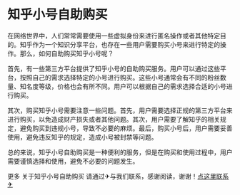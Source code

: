 # 知乎小号自助购买

在网络世界中，人们常常需要使用一些虚拟身份来进行匿名操作或者其他特定目的。知乎作为一个知识分享平台，也存在一些用户需要购买小号来进行特定的操作。那么，如何自助购买知乎小号呢？

首先，有一些第三方平台提供了知乎小号的自助购买服务。用户可以通过这些平台，按照自己的需求选择特定的小号进行购买。这些小号通常会有不同的粉丝数量、知名度等级，价格也会有所不同。用户可以根据自己的需求选择合适的小号进行购买。

其次，购买知乎小号需要注意一些问题。首先，用户需要选择正规的第三方平台来进行购买，以免造成财产损失或者其他问题。其次，用户需要了解知乎的相关规定，避免购买到违规小号，导致不必要的麻烦。最后，购买小号后，用户需要妥善使用，避免违反知乎的规定，造成小号被封禁等问题。

总的来说，知乎小号自助购买是一种便利的服务，但是在购买和使用过程中，用户需要谨慎选择和使用，避免不必要的问题发生。

更多 关于知乎小号自助购买 请通过✈与我们联系，感谢阅读，谢谢！[点这里联系✈](https://d.k02.cc)